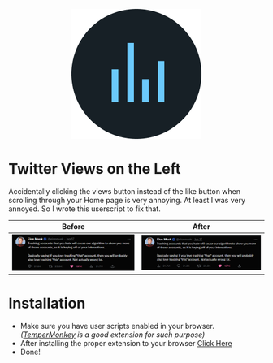 <p align="center">
  <img width="256" height="256" src="https://raw.githubusercontent.com/cborac/twitter-views-on-the-left/main/assets/logo256.png">
</p>

# Twitter Views on the Left

Accidentally clicking the views button instead of the like button when scrolling through your Home page is very annoying. At least I was very annoyed. So I wrote this userscript to fix that.

Before | After
:-------------------------:|:-------------------------:
![](https://raw.githubusercontent.com/cborac/twitter-views-on-the-left/main/assets/before.png) | ![](https://raw.githubusercontent.com/cborac/twitter-views-on-the-left/main/assets/after.png)

# Installation

* Make sure you have user scripts enabled in your browser. *([TemperMonkey](https://www.tampermonkey.net/) is a good extension for such purpose)*
* After installing the proper extension to your browser [Click Here](https://raw.githubusercontent.com/cborac/twitter-views-on-the-left/main/moveToLeft.user.js)
* Done!
